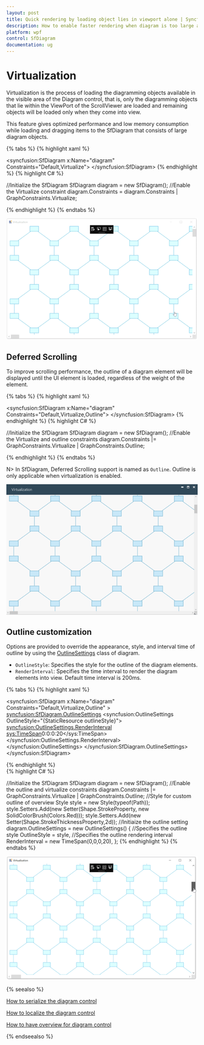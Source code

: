 ```yaml
---
layout: post
title: Quick rendering by loading object lies in viewport alone | Syncfusion.
description: How to enable faster rendering when diagram is too large and how to customize the rendering visibility of the diagram objects?
platform: wpf
control: SfDiagram
documentation: ug
---
```


# Virtualization

Virtualization is the process of loading the diagramming objects available in the visible area of the Diagram control, that is, only the diagramming objects that lie within the ViewPort of the ScrollViewer are loaded and remaining objects will be loaded only when they come into view. 

This feature gives optimized performance and low memory consumption while loading and dragging items to the SfDiagram that consists of large diagram objects.

{% tabs %}
{% highlight xaml %}
<!--Initialize the SfDiagram and enable the virtualize constraint-->
<syncfusion:SfDiagram x:Name="diagram" Constraints="Default,Virtualize">
</syncfusion:SfDiagram>
{% endhighlight %}
{% highlight C# %}

//Initialize the SfDiagram
SfDiagram diagram = new SfDiagram();
//Enable the Virtualize constraint
diagram.Constraints = diagram.Constraints | GraphConstraints.Virtualize;

{% endhighlight %}
{% endtabs %}

![Virtualization](Virtualization_images/Virtualize.gif)

## Deferred Scrolling

To improve scrolling performance, the outline of a diagram element will be displayed until the UI element is loaded, regardless of the weight of the element. 

{% tabs %}
{% highlight xaml %}
<!--Initialize the SfDiagram and enable the virtualize and outline constraint-->
<syncfusion:SfDiagram x:Name="diagram" Constraints="Default,Virtualize,Outline">
</syncfusion:SfDiagram>
{% endhighlight %}
{% highlight C# %}

//Initialize the SfDiagram
SfDiagram diagram = new SfDiagram();
//Enable the Virtualize and outline constraints
diagram.Constraints |= GraphConstraints.Virtualize | GraphConstraints.Outline;

{% endhighlight %}
{% endtabs %}

N> In SfDiagram, Deferred Scrolling support is named as `Outline`. Outline is only applicable when virtualization is enabled.

![DeferredScrolling](Virtualization_images/VirtualizeOutline.gif)

## Outline customization

Options are provided to override the appearance, style, and interval time of outline by using the [OutlineSettings](https://help.syncfusion.com/cr/cref_files/wpf/Syncfusion.SfDiagram.WPF~Syncfusion.UI.Xaml.Diagram.OutlineSettings_members.html) class of diagram.

* `OutlineStyle`: Specifies the style for the outline of the diagram elements.
* `RenderInterval`: Specifies the time interval to render the diagram elements into view. Default time interval is 200ms.

{% tabs %}
{% highlight xaml %}

<!--Custom style for outline of overview-->
<Style TargetType="Path" x:Key="outlineStyle">
    <Setter Property="Stroke" Value="Red"/>
    <Setter Property="StrokeThickness" Value="2"/>
</Style>

<!--Initialize outline setting with outline style and outline interval-->
<syncfusion:SfDiagram x:Name="diagram" Constraints="Default,Virtualize,Outline" >
    <syncfusion:SfDiagram.OutlineSettings>
        <syncfusion:OutlineSettings OutlineStyle="{StaticResource outlineStyle}">
            <syncfusion:OutlineSettings.RenderInterval>
                <sys:TimeSpan>0:0:0:20</sys:TimeSpan>
            </syncfusion:OutlineSettings.RenderInterval>
        </syncfusion:OutlineSettings>
    </syncfusion:SfDiagram.OutlineSettings>
</syncfusion:SfDiagram>
	
{% endhighlight %}	
{% highlight C# %}

//Initialize the SfDiagram
SfDiagram diagram = new SfDiagram();
//Enable the outline and virtualize constraints
diagram.Constraints |= GraphConstraints.Virtualize | GraphConstraints.Outline;
//Style for custom outline of overview
Style style = new Style(typeof(Path));
style.Setters.Add(new Setter(Shape.StrokeProperty, new SolidColorBrush(Colors.Red)));
style.Setters.Add(new Setter(Shape.StrokeThicknessProperty,2d));
//Initiaize the outline setting
diagram.OutlineSettings = new OutlineSettings()
{
    //Specifies the outline style
    OutlineStyle = style,
    //Specifies the outline rendering interval
    RenderInterval = new TimeSpan(0,0,0,20),
};
{% endhighlight %}
{% endtabs %}

![Custom Outline](Virtualization_images/CustomOutline.gif)

{% seealso %}

[How to serialize the diagram control](/wpf/sfdiagram/serialization)

[How to localize the diagram control](/wpf/sfdiagram/localization)

[How to have overview for diagram control](/wpf/sfdiagram/overview-control)

{% endseealso %}